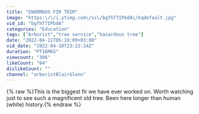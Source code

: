```yaml
---
title: "ENORMOUS FIR TRIM"
image: "https:\/\/i.ytimg.com\/vi\/bgfhT7IPbdA\/hqdefault.jpg"
vid_id: "bgfhT7IPbdA"
categories: "Education"
tags: ["Arborist","tree service","hazardous tree"]
date: "2022-04-11T05:19:09+03:00"
vid_date: "2022-04-10T23:22:14Z"
duration: "PT16M6S"
viewcount: "306"
likeCount: "64"
dislikeCount: ""
channel: "arboristBlairGlenn"
---
```

{% raw %}This is the biggest fir we have ever  worked on. Worth watching just to see such a magnificent old tree. Been here longer than human (white) history.{% endraw %}
